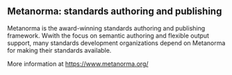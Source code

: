## Metanorma: standards authoring and publishing

Metanorma is the award-winning standards authoring and publishing framework. Wwith the focus on semantic authoring and flexible output support, many standards development organizations depend on Metanorma for making their standards available.

More information at https://www.metanorma.org/
